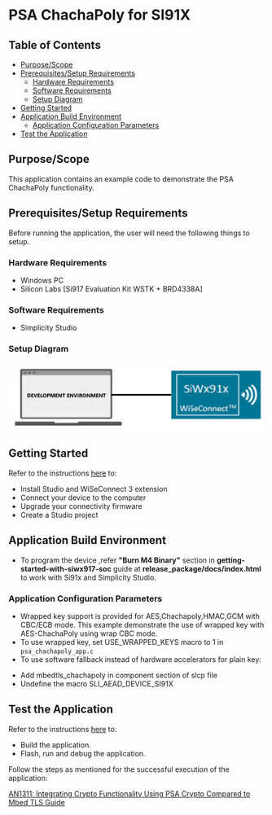 # PSA ChachaPoly for SI91X

## Table of Contents

- [Purpose/Scope](#purposescope)
- [Prerequisites/Setup Requirements](#prerequisitessetup-requirements)
  - [Hardware Requirements](#hardware-requirements)
  - [Software Requirements](#software-requirements)
  - [Setup Diagram](#setup-diagram)
- [Getting Started](#getting-started)
- [Application Build Environment](#application-build-environment)
  - [Application Configuration Parameters](#application-configuration-parameters)
- [Test the Application](#test-the-application)

## Purpose/Scope 

This application contains an example code to demonstrate the PSA ChachaPoly functionality.

## Prerequisites/Setup Requirements

Before running the application, the user will need the following things to setup.

### Hardware Requirements	

  - Windows PC 
  - Silicon Labs [Si917 Evaluation Kit WSTK + BRD4338A]

### Software Requirements

- Simplicity Studio

### Setup Diagram

  ![Figure: Introduction](resources/readme/image508a.png)

## Getting Started

Refer to the instructions [here](https://docs.silabs.com/wiseconnect/latest/wiseconnect-getting-started/) to:

- Install Studio and WiSeConnect 3 extension
- Connect your device to the computer
- Upgrade your connectivity firmware
- Create a Studio project

## Application Build Environment

- To program the device ,refer **"Burn M4 Binary"** section in **getting-started-with-siwx917-soc** guide at **release_package/docs/index.html** to work with Si91x and Simplicity Studio.
 
### Application Configuration Parameters

 * Wrapped key support is provided for AES,Chachapoly,HMAC,GCM with CBC/ECB mode. This example demonstrate the use of wrapped key with AES-ChachaPoly using wrap CBC mode.
 * To use wrapped key, set USE_WRAPPED_KEYS macro to 1 in `psa_chachapoly_app.c`
 * To use software fallback instead of hardware accelerators for plain key:
  - Add mbedtls_chachapoly in component section of slcp file
  - Undefine the macro SLI_AEAD_DEVICE_SI91X

## Test the Application

Refer to the instructions [here](https://docs.silabs.com/wiseconnect/latest/wiseconnect-getting-started/) to:

- Build the application.
- Flash, run and debug the application.

Follow the steps as mentioned for the successful execution of the application:

[AN1311: Integrating Crypto Functionality Using PSA Crypto Compared to Mbed TLS Guide](https://www.silabs.com/documents/public/application-notes/an1311-mbedtls-psa-crypto-porting-guide.pdf)
